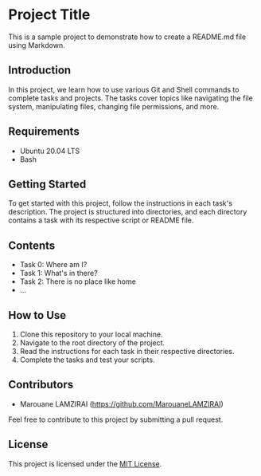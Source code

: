 # Project Title

This is a sample project to demonstrate how to create a README.md file using Markdown.

## Introduction

In this project, we learn how to use various Git and Shell commands to complete tasks and projects. The tasks cover topics like navigating the file system, manipulating files, changing file permissions, and more.

## Requirements

- Ubuntu 20.04 LTS
- Bash

## Getting Started

To get started with this project, follow the instructions in each task's description. The project is structured into directories, and each directory contains a task with its respective script or README file.

## Contents

- Task 0: Where am I?
- Task 1: What's in there?
- Task 2: There is no place like home
- ...

## How to Use

1. Clone this repository to your local machine.
2. Navigate to the root directory of the project.
3. Read the instructions for each task in their respective directories.
4. Complete the tasks and test your scripts.

## Contributors

- Marouane LAMZIRAI (https://github.com/MarouaneLAMZIRAI)

Feel free to contribute to this project by submitting a pull request.

## License

This project is licensed under the [MIT License](LICENSE).

